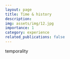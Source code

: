 ```yaml
---
layout: page
title: Time & history
description: 
img: assets/img/12.jpg
importance: 1
category: experience
related_publications: false
---
```


temporality


